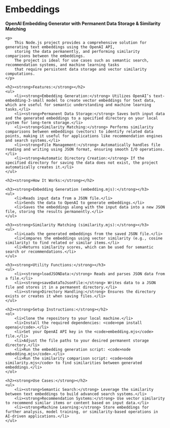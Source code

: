 <!DOCTYPE html>
<html lang="en">
<head>
    <meta charset="UTF-8">
    <meta name="viewport" content="width=device-width, initial-scale=1.0">
    <title>Embeddings - OpenAI Embedding Generator</title>
</head>
<body>
    <h1><strong>Embeddings</strong></h1>
    <p><strong>OpenAI Embedding Generator with Permanent Data Storage &amp; Similarity Matching</strong></p>
    
    <p>
        This Node.js project provides a comprehensive solution for generating text embeddings using the OpenAI API, 
        storing the data permanently, and performing similarity comparisons between the embeddings. 
        The project is ideal for use cases such as semantic search, recommendation systems, and machine learning tasks 
        that require persistent data storage and vector similarity computations.
    </p>

    <h2><strong>Features:</strong></h2>
    <ul>
        <li><strong>Embedding Generation:</strong> Utilizes OpenAI’s text-embedding-3-small model to create vector embeddings for text data, which are useful for semantic understanding and machine learning tasks.</li>
        <li><strong>Permanent Data Storage:</strong> Saves both input data and the generated embeddings to a specified directory on your local system for long-term storage.</li>
        <li><strong>Similarity Matching:</strong> Performs similarity comparisons between embeddings (vectors) to identify related data points, making it useful for applications like recommendation engines and search systems.</li>
        <li><strong>File Management:</strong> Automatically handles file reading and writing using JSON format, ensuring smooth I/O operations.</li>
        <li><strong>Automatic Directory Creation:</strong> If the specified directory for saving the data does not exist, the project automatically creates it.</li>
    </ul>

    <h2><strong>How It Works:</strong></h2>
    
    <h3><strong>Embedding Generation (embedding.mjs):</strong></h3>
    <ul>
        <li>Reads input data from a JSON file.</li>
        <li>Sends the data to OpenAI to generate embeddings.</li>
        <li>Saves the embeddings along with the input data into a new JSON file, storing the results permanently.</li>
    </ul>

    <h3><strong>Similarity Matching (similarity.mjs):</strong></h3>
    <ul>
        <li>Loads the generated embeddings from the saved JSON file.</li>
        <li>Compares the embeddings using vector similarity (e.g., cosine similarity) to find related or similar items.</li>
        <li>Returns similarity scores, which can be used for semantic search or recommendations.</li>
    </ul>

    <h3><strong>Utility Functions:</strong></h3>
    <ul>
        <li><strong>loadJSONData:</strong> Reads and parses JSON data from a file.</li>
        <li><strong>saveDataToJsonFile:</strong> Writes data to a JSON file and stores it in a permanent directory.</li>
        <li><strong>Directory Handling:</strong> Ensures the directory exists or creates it when saving files.</li>
    </ul>

    <h2><strong>Setup Instructions:</strong></h2>
    <ol>
        <li>Clone the repository to your local machine.</li>
        <li>Install the required dependencies: <code>npm install openai</code>.</li>
        <li>Set your OpenAI API key in the <code>embedding.mjs</code> file.</li>
        <li>Adjust the file paths to your desired permanent storage directory.</li>
        <li>Run the embedding generation script: <code>node embedding.mjs</code>.</li>
        <li>Run the similarity comparison script: <code>node similarity.mjs</code> to find similarities between generated embeddings.</li>
    </ol>

    <h2><strong>Use Cases:</strong></h2>
    <ul>
        <li><strong>Semantic Search:</strong> Leverage the similarity between text embeddings to build advanced search systems.</li>
        <li><strong>Recommendation Systems:</strong> Use vector similarity to recommend similar items or content based on input data.</li>
        <li><strong>Machine Learning:</strong> Store embeddings for further analysis, model training, or similarity-based operations in AI-driven applications.</li>
    </ul>
</body>
</html>
